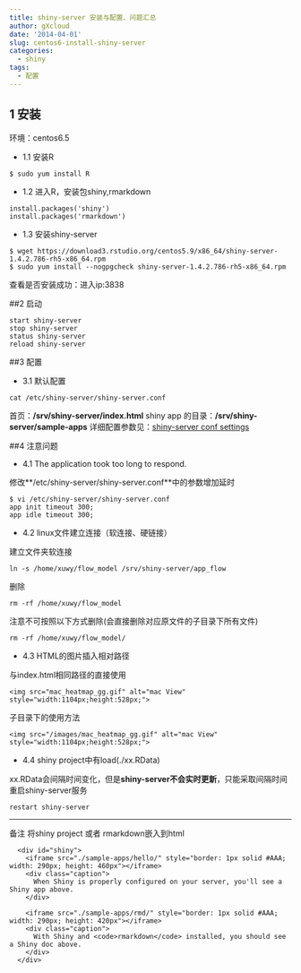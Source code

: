 ```yaml
---
title: shiny-server 安装与配置、问题汇总
author: gXcloud
date: '2014-04-01'
slug: centos6-install-shiny-server
categories:
  - shiny
tags:
  - 配置
---
```



## 1 安装
环境：centos6.5

 - 1.1 安装R

```
$ sudo yum install R
```

 - 1.2 进入R，安装包shiny,rmarkdown

```
install.packages('shiny')
install.packages('rmarkdown')
```

 - 1.3 安装shiny-server

```
$ wget https://download3.rstudio.org/centos5.9/x86_64/shiny-server-1.4.2.786-rh5-x86_64.rpm
$ sudo yum install --nogpgcheck shiny-server-1.4.2.786-rh5-x86_64.rpm
```

查看是否安装成功：进入ip:3838

##2 启动

```
start shiny-server
stop shiny-server
status shiny-server
reload shiny-server
```

##3 配置

 - 3.1 默认配置

```
cat /etc/shiny-server/shiny-server.conf
```

首页：**/srv/shiny-server/index.html**
shiny app 的目录：**/srv/shiny-server/sample-apps**
详细配置参数见：[shiny-server conf settings](http://docs.rstudio.com/shiny-server/#configuration-settings)

##4 注意问题

 - 4.1 The application took too long to respond.

修改**/etc/shiny-server/shiny-server.conf**中的参数增加延时

```
$ vi /etc/shiny-server/shiny-server.conf
app init timeout 300;
app idle timeout 300;
```

 - 4.2 linux文件建立连接（软连接、硬链接）

建立文件夹软连接

```
ln -s /home/xuwy/flow_model /srv/shiny-server/app_flow
```

删除 

```
rm -rf /home/xuwy/flow_model
```

注意不可按照以下方式删除(会直接删除对应原文件的子目录下所有文件)

```
rm -rf /home/xuwy/flow_model/
```

 - 4.3 HTML的图片插入相对路径

与index.html相同路径的直接使用

```
<img src="mac_heatmap_gg.gif" alt="mac View" style="width:1104px;height:528px;">
```

子目录下的使用方法

```
<img src="/images/mac_heatmap_gg.gif" alt="mac View" style="width:1104px;height:528px;">
```

 - 4.4 shiny project中有load(./xx.RData)

xx.RData会间隔时间变化，但是**shiny-server不会实时更新**，只能采取间隔时间重启shiny-server服务

```
restart shiny-server
```


----------
备注
将shiny project 或者 rmarkdown嵌入到html

```
  <div id="shiny">
	<iframe src="./sample-apps/hello/" style="border: 1px solid #AAA; width: 290px; height: 460px"></iframe>
	<div class="caption">
	  When Shiny is properly configured on your server, you'll see a Shiny app above.
	</div>

	<iframe src="./sample-apps/rmd/" style="border: 1px solid #AAA; width: 290px; height: 420px"></iframe>
	<div class="caption">
	  With Shiny and <code>rmarkdown</code> installed, you should see a Shiny doc above.
	</div>
  </div>
```
